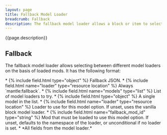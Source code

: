 ```yaml
---
layout: page
title: Fallback Model Loader
breadcrumb: Fallback
description: The fallback model loader allows a block or item to select between different models based on the mods that are loaded. Unlike other Mantle models, this is just a loader, and typically will load another model format.
---
```


{{page.description}}

## Fallback

The fallback model loader allows selecting between different model loaders on the basis of loaded mods. It has the following format:

<div class="treeview" markdown=1>
* {% include field.html type="object" %} Fallback JSON.
    * {% include field.html name="loader" type="resource location" %} Always `mantle:fallback`.
    * {% include field.html name="models" type="list" %} List of model loaders to try.
        * {% include field.html type="object" %} A single model in the list.
            * {% include field.html name="loader" type="resource location" %} Loader to use for this model option. If unset, uses the vanilla block model loader.
            * {% include field.html name="fallback_mod_id" type="string" %} Mod that must be loaded to use this model option. If unset, defaults to the namespace of the loader, or unconditional if no loader is set.
            * *All fields from the model loader.*
</div>